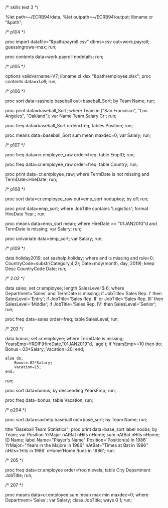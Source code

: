 /* skills test 3 */

%let path=~/ECRB94/data;
%let outpath=~/ECRB94/output;
libname cr "&path";

/* p104 */

proc import datafile="&path/payroll.csv" dbms=csv out=work.payroll;
	guessingrows=max;
run;

proc contents data=work.payroll nodetails;
run;

/* p105 */


options validvarname=V7;
libname xl xlsx "&path/employee.xlsx";
proc contents data=xl._all_;
run;

/* p106 */

proc sort data=sashelp.baseball out=baseball_Sort;
	by Team Name;
run;

proc print data=baseball_Sort;
	where Team in ("San Francisco", "Los Angeles", "Oakland");
	var Name Team Salary Cr:;
run;

proc freq data=baseball_Sort order=freq;
	tables Position;
run;

proc means data=baseball_Sort sum mean maxdec=0;
	var Salary;
run;

/* p107 */

proc freq data=cr.employee_raw order=freq;
	table EmpID;
run;


proc freq data=cr.employee_raw order=freq;
	table Country;
run;

proc print data=cr.employee_raw;
	where TermDate is not missing and TermDate<HireDate;
run;

/* p108 */

proc sort data=cr.employee_raw out=emp_sort nodupkey;
	by _all_;
run;


proc print data=emp_sort;
	where JobTitle contains 'Logistics';
	format HireDate Year.;
run;

proc means data=emp_sort mean;
	where HireDate >= "01JAN2010"d and TermDate is missing;
	var Salary;
run;

proc univariate data=emp_sort;
	var Salary;
run;

/* p109 */

data holiday2019;
	set sashelp.holiday;
	where end is missing and rule=0;
	CountryCode=substr(Category,4,2);
	Date=mdy(month, day, 2019);
	keep Desc CountryCode Date;
run;

/* 2.02 */

data sales;
	set cr.employee;
	length SalesLevel $ 6;
	where Department='Sales' and TermDate is missing;
	if JobTitle='Sales Rep. I' then SalesLevel='Entry';
	if JobTitle='Sales Rep. II' or JobTitle='Sales Rep. III' then SalesLevel='Middle';
	if JobTitle='Sales Rep. IV' then SalesLevel='Senior';
run;

proc freq data=sales order=freq;
	table SalesLevel;
run;

/* 203 */

data bonus;
	set cr.employee;
	where TermDate is missing;
	YearsEmp=YRDIF(HireDate,"01JAN2019"d, 'age');
	if YearsEmp>=10 then do;
		Bonus=.03*Salary;
		Vacation=20;
	end;
	
	else do;
		Bonus=.02*Salary;
		Vacation=15;
	end;
run;

proc sort data=bonus;
	by descending YearsEmp;
run;

proc freq data=bonus;
	table Vacation;
run;

/* p204 */

proc sort data=sashelp.baseball out=base_sort;
	by Team Name;
run;

title "Baseball Team Statistics";
proc print data=base_sort label noobs;
	by Team;
	var Position YrMajor nAtBat nHits nHome;
	sum nAtBat nHits nHome;
	ID Name;
	label Name="Player's Name"
			Position='Position(s) in 1986'
			YrMajor="Years in the Majors in 1986"
			nAtBat="Times at Bat in 1986"
			nHits='Hits in 1986'
			nHome'Home Runs in 1986';
run;

/* 205 */

proc freq data=cr.employee order=freq nlevels;
	table City Department JobTitle;
run;

/* 207 */

proc means data=cr.employee sum mean max min maxdec=0;
	where Department='Sales';
	var Salary;
	class JobTitle;
	ways 0 1;
run;